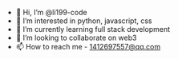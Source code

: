 - 👋 Hi, I’m @li199-code
- 👀 I’m interested in python, javascript, css
- 🌱 I’m currently learning full stack development
- 💞️ I’m looking to collaborate on web3
- 📫 How to reach me - 1412697557@qq.com


<!---
li199-code/li199-code is a ✨ special ✨ repository because its `README.md` (this file) appears on your GitHub profile.
You can click the Preview link to take a look at your changes.
--->
